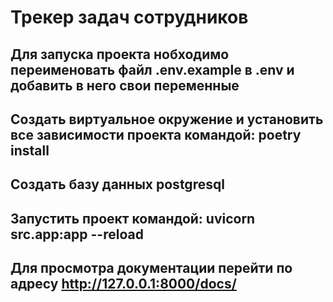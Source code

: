 # Трекер задач сотрудников
## Для запуска проекта нобходимо переименовать файл .env.example в .env и добавить в него свои переменные 
## Создать виртуальное окружение и установить все зависимости проекта командой: poetry install
## Создать базу данных postgresql
## Запустить проект командой: uvicorn src.app:app --reload
## Для просмотра документации перейти по адресу http://127.0.0.1:8000/docs/
